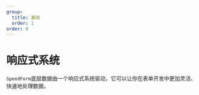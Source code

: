 ```yaml
---
group:
  title: 基础
  order: 1
order: 0  
---
```


# 响应式系统

`SpeedForm`底层数据由一个响应式系统驱动，它可以让你在表单开发中更加灵活、快速地处理数据。

